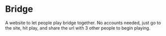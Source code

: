 # Bridge 

A website to let people play bridge together. No accounts needed, just go to the site, hit play, and share the url with 3 other people to begin playing.
